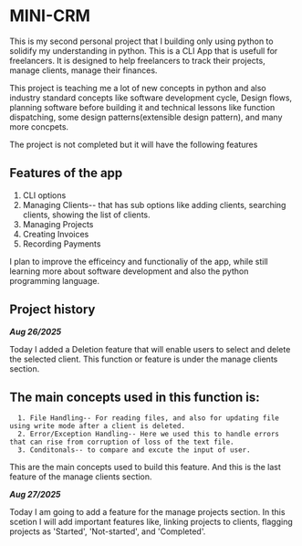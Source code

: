 # MINI-CRM 

This is my second personal project that I building only using python to solidify my understanding in python. This is a CLI App that is usefull for freelancers.
It is designed to help freelancers to track their projects, manage clients, manage their finances. 

This project is teaching me a lot of new concepts in python and also industry standard concepts like software development cycle, Design flows, planning software before building it and technical lessons like 
function dispatching, some design patterns(extensible design pattern), and many more concpets. 

The project is not completed but it will have the following features
## Features of the app
  1. CLI options
  2. Managing Clients-- that has sub options like adding clients, searching clients, showing the list of clients.
  3. Managing Projects
  4. Creating Invoices
  5. Recording Payments

 I plan to improve the efficeincy and functionaliy of the app, while still learning more about software development and also the python programming language. 

## Project history
***Aug 26/2025***   

Today I added a Deletion feature that will enable users to select and delete the selected client. This function or feature is under the manage clients section. 
## The main concepts used in this function is:
      1. File Handling-- For reading files, and also for updating file using write mode after a client is deleted. 
      2. Error/Exception Handling-- Here we used this to handle errors that can rise from corruption of loss of the text file. 
      3. Conditonals-- to compare and excute the input of user.  

This are the main concepts used to build this feature. And this is the last feature of the manage clients section.  

***Aug 27/2025*** 

Today I am going to add a feature for the manage projects section. In this scetion I will add important features like, linking projects to clients, flagging projects as 'Started', 'Not-started', and 'Completed'. 
